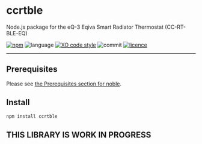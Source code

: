 # ccrtble

Node.js package for the eQ-3 Eqiva Smart Radiator Thermostat (CC-RT-BLE-EQ)

[![npm](https://img.shields.io/npm/v/ccrtble.svg)](https://www.npmjs.com/package/ccrtble)
![language](https://img.shields.io/github/languages/top/ChrisScheffler/miflora.svg)
[![XO code style](https://img.shields.io/badge/code_style-XO-5ed9c7.svg)](https://github.com/xojs/xo)
![commit](https://img.shields.io/github/last-commit/ChrisScheffler/ccrtble.svg)
[![licence](https://img.shields.io/npm/l/ccrtble.svg)](LICENSE)

---

## Prerequisites

Please see [the Prerequisites section for noble](https://github.com/noble/noble#prerequisites).

## Install

```bash
npm install ccrtble
```

## THIS LIBRARY IS WORK IN PROGRESS
